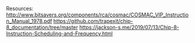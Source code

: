 

Resources:
http://www.bitsavers.org/components/rca/cosmac/COSMAC_VIP_Instruction_Manual_1978.pdf
https://github.com/trapexit/chip-8_documentation/tree/master
https://jackson-s.me/2019/07/13/Chip-8-Instruction-Scheduling-and-Frequency.html